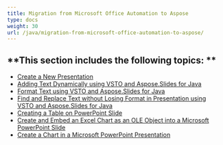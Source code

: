 ```yaml
---
title: Migration from Microsoft Office Automation to Aspose
type: docs
weight: 30
url: /java/migration-from-microsoft-office-automation-to-aspose/
---
```


**This section includes the following topics: 
**
----------------------------------------------
- [Create a New Presentation](/slides/java/create-a-new-presentation-html/)
- [Adding Text Dynamically using VSTO and Aspose.Slides for Java](/slides/java/adding-text-dynamically-using-vsto-and-aspose-slides-for-java-html/)
- [Format Text using VSTO and Aspose.Slides for Java](/slides/java/format-text-using-vsto-and-aspose-slides-for-java-html/)
- [Find and Replace Text without Losing Format in Presentation using VSTO and Aspose.Slides for Java](/slides/java/find-and-replace-text-without-losing-format-in-presentation-using-vsto-and-aspose-slides-for-java-html/)
- [Creating a Table on PowerPoint Slide](/slides/java/creating-a-table-on-powerpoint-slide-html/)
- [Create and Embed an Excel Chart as an OLE Object into a Microsoft PowerPoint Slide](/slides/java/create-and-embed-an-excel-chart-as-an-ole-object-into-a-microsoft-powerpoint-slide-html/)
- [Create a Chart in a Microsoft PowerPoint Presentation](/slides/java/create-a-chart-in-a-microsoft-powerpoint-presentation-html/)
